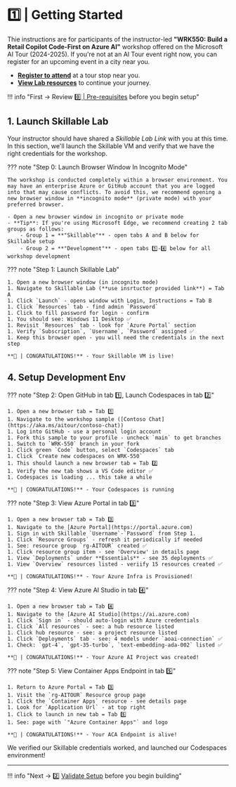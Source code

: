# 1️⃣ | Getting Started


Thie instructions are for participants of the instructor-led **"WRK550: Build a Retail Copilot Code-First on Azure AI"** workshop offered on the Microsoft AI Tour (2024-2025). If you're not at an AI Tour event right now, you can register for an upcoming event in a city near you.

- [**Register to attend**](https://aitour.microsoft.com/) at a tour stop near you.
- [**View Lab resources**](https://aka.ms/aitour/wrk550) to continue your journey.

!!! info "First → Review [ 0️⃣ | Pre-requisites](./../00-Before-You-Begin/index.md) before you begin setup"

## 1. Launch Skillable Lab

Your instructor should have shared a _Skillable Lab Link_ with you at this time. In this section, we'll launch the Skillable VM and verify that we have the right credentials for the workshop. 


??? note "Step 0: Launch Browser Window In Incognito Mode"

    The workshop is conducted completely within a browser environment. You may have an enterprise Azure or GitHub account that you are logged into that may cause conflicts. To avoid this, we recommend opening a new browser window in **incognito mode** (private mode) with your preferred browser. 

    - Open a new browser window in incognito or private mode
    - **Tip**: If you're using Microsoft Edge, we recommend creating 2 tab groups as follows:
        - Group 1 = **"Skillable"** - open tabs A and B below for Skillable setup
        - Group 2 = **"Development"** - open tabs 1️⃣-4️⃣ below for all workshop development

??? note "Step 1: Launch Skillable Lab"

    1. Open a new browser window (in incognito mode)
    1. Navigate to Skillable Lab (**use insrtuctor provided link**) = Tab A 
    1. Click `Launch` - opens window with Login, Instructions = Tab B
    1. Click `Resources` tab - find admin `Password`
    1. Click to fill password for login - confirm
    1. You should see: Windows 11 Desktop ✅
    1. Revisit `Resources` tab - look for `Azure Portal` section
    1. Verify `Subscription`, `Username`, `Password` assigned ✅
    1. Keep this browser open - you will need the credentials in the next step

    **🌟 | CONGRATULATIONS!** - Your Skillable VM is live!


## 4. Setup Development Env

??? note "Step 2: Open GitHub in tab 1️⃣, Launch Codespaces in tab 2️⃣"

    1. Open a new browser tab = Tab 1️⃣
    1. Navigate to the workshop sample ([Contoso Chat](https://aka.ms/aitour/contoso-chat)) 
    1. Log into GitHub - use a personal login account
    1. Fork this sample to your profile - uncheck `main` to get branches
    1. Switch to `WRK-550` branch in your fork
    1. Click green `Code` button, select `Codespaces` tab
    1. Click `Create new codespaces on WRK-550`
    1. This should launch a new browser tab = Tab 2️⃣
    1. Verify the new tab shows a VS Code editor ✅
    1. Codespaces is loading ... this take a while

    **🌟 | CONGRATULATIONS!** - Your Codespaces is running

??? note "Step 3: View Azure Portal in tab 3️⃣"

    1. Open a new browser tab = Tab 3️⃣
    1. Navigate to the [Azure Portal](https://portal.azure.com)
    1. Sign in with Skillable `Username`-`Password` from Step 1.
    1. Click `Resource Groups` - refresh it periodically if needed
    1. See: resource group `rg-AITOUR` created ✅
    1. Click resource group item - see 'Overview' in details page
    1. View `Deployments` under **Essentials** - see 35 deployments ✅
    1. View `Overview` resources listed - veriify 15 resources created ✅

    **🌟 | CONGRATULATIONS!** - Your Azure Infra is Provisioned!

??? note "Step 4: View Azure AI Studio in tab 4️⃣"

    1. Open a new browser tab = Tab 4️⃣
    1. Navigate to the [Azure AI Studio](https://ai.azure.com)
    1. Click `Sign in` - should auto-login with Azure credentials
    1. Click `All resources` - see: a hub resource listed
    1. Click hub resource - see: a project resource listed
    1. Click `Deployments` tab - see: 4 models under `aoai-connection` ✅
    1. Check: `gpt-4`, `gpt-35-turbo`, `text-embedding-ada-002` listed ✅

    **🌟 | CONGRATULATIONS!** - Your Azure AI Project was created!

??? note "Step 5: View Container Apps Endpoint in tab 5️⃣"

    1. Return to Azure Portal = Tab 3️⃣
    1. Visit the `rg-AITOUR` Resource group page
    1. Click the `Container Apps` resource - see details page
    1. Look for `Application Url` - at top right
    1. Click to launch in new tab = Tab 5️⃣
    1. See: page with `"Azure Container Apps"` and logo

    **🌟 | CONGRATULATIONS!** - Your ACA Endpoint is alive!


We verified our Skillable credentials worked, and launched our Codespaces environment!

---

!!! info "Next → 2️⃣ [Validate Setup](./02-validate.md) before you begin building"
